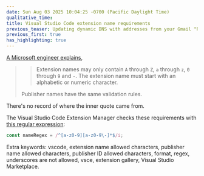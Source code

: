 ```yaml
---
date: Sun Aug 03 2025 10:04:25 -0700 (Pacific Daylight Time)
qualitative_time: 
title: Visual Studio Code extension name requirements
previous_teaser: Updating dynamic DNS with addresses from your Gmail "Recent activity" list
previous_first: true
has_highlighting: true
---
```

[A Microsoft engineer explains](https://github.com/microsoft/vscode-vsce/issues/20),

> > Extension names may only contain `A` through `Z`, `a` through `z`, `0` through `9` and `-`. The extension name must start with an alphabetic or numeric character.
> 
> Publisher names have the same validation rules.

There's no record of where the inner quote came from.

The Visual Studio Code Extension Manager checks these requirements with [this regular expression](https://github.com/microsoft/vscode-vsce/blob/v3.6.0/src/validation.ts#L4):

```js
const nameRegex = /^[a-z0-9][a-z0-9\-]*$/i;
```

Extra keywords: vscode, extension name allowed characters, publisher name allowed characters, publisher ID allowed characters, format, regex, underscores are not allowed, vsce, extension gallery, Visual Studio Marketplace.
